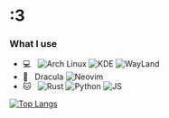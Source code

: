 # :3 

### What I use
- 💻 &nbsp;
    ![Arch Linux](https://img.shields.io/badge/Arch%20Linux-1793D1?logo=arch-linux&logoColor=fff)
    ![KDE](https://img.shields.io/npm/v/kde.svg?logo=kde)
    ![WayLand](https://img.shields.io/npm/v/wayland.svg?logo=wayland)
- 📜 &nbsp; Dracula
    ![Neovim](https://img.shields.io/npm/v/neovim.svg?logo=neovim)
- 🐱 &nbsp;
    ![Rust](https://img.shields.io/npm/v/rust.svg?logo=rust)
    ![Python](https://img.shields.io/npm/v/python.svg?logo=python)
    ![JS](https://img.shields.io/npm/v/javascript.svg?logo=javascript)


[![Top Langs](https://github-readme-stats.vercel.app/api/top-langs/?username=WrenderBender&theme=dracula)](https://github.com/anuraghazra/github-readme-stats)
